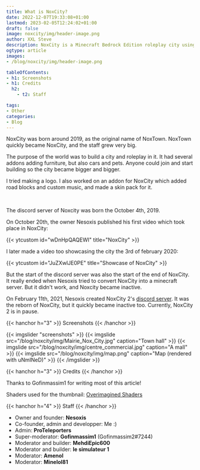 ```yaml
---
title: What is NoxCity?
date: 2022-12-07T19:33:08+01:00
lastmod: 2023-02-05T12:24:02+01:00
draft: false
image: noxcity/img/header-image.png
author: XXL Steve
description: NoxCity is a Minecraft Bedrock Edition roleplay city using various different addons.
ogtype: article
images:
- /blog/noxcity/img/header-image.png

tableOfContents:
- h1: Screenshots
- h1: Credits
  h2:
    - t2: Staff

tags:
- Other
categories:
- Blog
---
```


NoxCity was born around 2019, as the original name of NoxTown. NoxTown quickly became NoxCity, and the staff grew very big.

The purpose of the world was to build a city and roleplay in it. It had several addons adding furniture, but also cars and pets. Anyone could join and start building so the city became bigger and bigger.

I tried making a logo.
I also worked on an addon for NoxCity which added road blocks and custom music, and made a skin pack for it.

&nbsp;

The discord server of Noxcity was born the October 4th, 2019.

On October 20th, the owner Nesoxis published his first video which took place in NoxCity:

{{< ytcustom id="wDnHpQAQEWI" title="NoxCity" >}}

I later made a video too showcasing the city the 3rd of february 2020:

{{< ytcustom id="JuZXwlJE0PE" title="Showcase of NoxCity" >}}

But the start of the discord server was also the start of the end of NoxCity. It really ended when Nesoxis tried to convert NoxCity into a minecraft server. But it didn't work, and Noxcity became inactive.

On February 11th, 2021, Nesoxis created NoxCity 2's [discord server](https://discord.gg/ZjpkXj37tJ). It was the reborn of NoxCity, but it quickly became inactive too. Currently, NoxCity 2 is in pause.

{{< hanchor h="3" >}}
Screenshots
{{< /hanchor >}}

{{< imgslider "screenshots" >}}
    {{< imgslide src="/blog/noxcity/img/Mairie_Nox_City.jpg" caption="Town hall" >}}
    {{< imgslide src="/blog/noxcity/img/centre_commercial.jpg" caption="A mall" >}}
    {{< imgslide src="/blog/noxcity/img/map.png" caption="Map (rendered with uNmINeD)" >}}
{{< /imgslider >}}


{{< hanchor h="3" >}}
Credits
{{< /hanchor >}}

Thanks to Gofinmassim1 for writing most of this article!

Shaders used for the thumbnail: [Overimagined Shaders](https://github.com/isuewo/OverimaginedShaders)

{{< hanchor h="4" >}}
Staff
{{< /hanchor >}}

- Owner and founder: **Nesoxis**
- Co-founder, admin and developper: Me :)
- Admin: **ProTeleporters**
- Super-moderator: **Gofinmassim1** (Gofinmassim2#7244)
- Moderator and builder: **MehdiEpic600**
- Moderator and builder: **le simulateur 1**
- Moderator: **Amenol**
- Moderator: **Minelol81**
